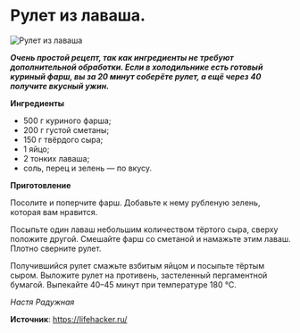 # Рулет из лаваша.

![Рулет из лаваша](/images/Kulinar/Second/rul_lavash.jpg 'Рулет из лаваша')

_**Очень простой рецепт, так как ингредиенты не требуют дополнительной обработки. Если в холодильнике есть готовый куриный фарш, вы за 20 минут соберёте рулет, а ещё через 40 получите вкусный ужин.**_

**Ингредиенты**

- 500 г куриного фарша;
- 200 г густой сметаны;
- 150 г твёрдого сыра;
- 1 яйцо;
- 2 тонких лаваша;
- соль, перец и зелень — по вкусу.

**Приготовление**

Посолите и поперчите фарш. Добавьте к нему рубленую зелень, которая вам нравится.

Посыпьте один лаваш небольшим количеством тёртого сыра, сверху положите другой. Смешайте фарш со сметаной и намажьте этим лаваш. Плотно сверните рулет.

Получившийся рулет смажьте взбитым яйцом и посыпьте тёртым сыром. Выложите рулет на противень, застеленный пергаментной бумагой. Выпекайте 40–45 минут при температуре 180 °С.

_Настя Радужная_

**Источник**: https://lifehacker.ru/
